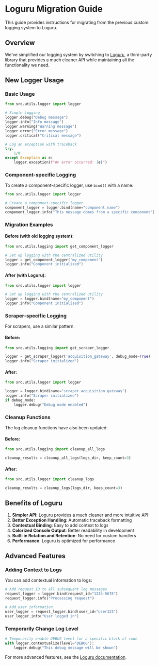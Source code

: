 # Loguru Migration Guide

This guide provides instructions for migrating from the previous custom logging system to Loguru.

## Overview

We've simplified our logging system by switching to [Loguru](https://github.com/Delgan/loguru), a third-party library that provides a much cleaner API while maintaining all the functionality we need.

## New Logger Usage

### Basic Usage

```python
from src.utils.logger import logger

# Simple logging
logger.debug("Debug message")
logger.info("Info message")
logger.warning("Warning message")
logger.error("Error message")
logger.critical("Critical message")

# Log an exception with traceback
try:
    1/0
except Exception as e:
    logger.exception(f"An error occurred: {e}")
```

### Component-specific Logging

To create a component-specific logger, use `bind()` with a name:

```python
from src.utils.logger import logger

# Create a component-specific logger
component_logger = logger.bind(name="component.name")
component_logger.info("This message comes from a specific component")
```

### Migration Examples

#### Before (with old logging system):

```python
from src.utils.logging import get_component_logger

# Set up logging with the centralized utility
logger = get_component_logger('my_component')
logger.info("Component initialized")
```

#### After (with Loguru):

```python
from src.utils.logger import logger

# Set up logging with the centralized utility
logger = logger.bind(name="my_component")
logger.info("Component initialized")
```

### Scraper-specific Logging

For scrapers, use a similar pattern:

#### Before:

```python
from src.utils.logging import get_scraper_logger

logger = get_scraper_logger('acquisition_gateway', debug_mode=True)
logger.info("Scraper initialized")
```

#### After:

```python
from src.utils.logger import logger

logger = logger.bind(name="scraper.acquisition_gateway")
logger.info("Scraper initialized")
if debug_mode:
    logger.debug("Debug mode enabled")
```

### Cleanup Functions

The log cleanup functions have also been updated:

#### Before:

```python
from src.utils.logging import cleanup_all_logs

cleanup_results = cleanup_all_logs(logs_dir, keep_count=3)
```

#### After:

```python
from src.utils.logger import cleanup_logs

cleanup_results = cleanup_logs(logs_dir, keep_count=3)
```

## Benefits of Loguru

1. **Simpler API**: Loguru provides a much cleaner and more intuitive API
2. **Better Exception Handling**: Automatic traceback formatting
3. **Contextual Binding**: Easy to add context to logs
4. **Colorized Console Output**: Better readability in development
5. **Built-in Rotation and Retention**: No need for custom handlers
6. **Performance**: Loguru is optimized for performance

## Advanced Features

### Adding Context to Logs

You can add contextual information to logs:

```python
# Add request ID to all subsequent log messages
request_logger = logger.bind(request_id="1234-5678")
request_logger.info("Processing request")

# Add user information
user_logger = request_logger.bind(user_id="user123")
user_logger.info("User logged in")
```

### Temporarily Change Log Level

```python
# Temporarily enable DEBUG level for a specific block of code
with logger.contextualize(level="DEBUG"):
    logger.debug("This debug message will be shown")
```

For more advanced features, see the [Loguru documentation](https://github.com/Delgan/loguru). 